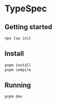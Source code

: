 # TypeSpec

## Getting started

```bash
npx tsp init
```

## Install

```bash
pnpm install
pnpm compile
```

## Running

```bash
pnpm dev
```
